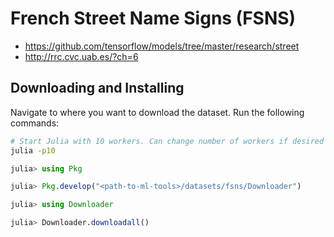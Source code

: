# French Street Name Signs (FSNS)

* <https://github.com/tensorflow/models/tree/master/research/street>
* <http://rrc.cvc.uab.es/?ch=6>

## Downloading and Installing

Navigate to where you want to download the dataset. Run the following commands:
```sh
# Start Julia with 10 workers. Can change number of workers if desired
julia -p10
```

```julia
julia> using Pkg

julia> Pkg.develop("<path-to-ml-tools>/datasets/fsns/Downloader")

julia> using Downloader

julia> Downloader.downloadall()
```
